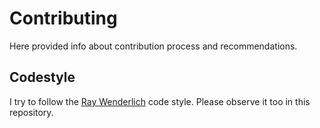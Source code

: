 # Contributing

Here provided info about contribution process and recommendations.

## Codestyle

I try to follow the [Ray Wenderlich](https://github.com/RedMadRobot/RMR-swift-style-guide) code style. Please observe it too in this repository.
